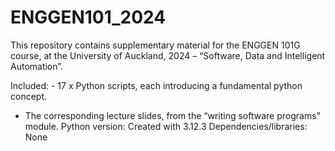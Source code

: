 # ENGGEN101_2024

This repository contains supplementary material for the ENGGEN 101G course, at the University of Auckland, 2024 – “Software, Data and Intelligent Automation”.

Included: - 17 x Python scripts, each introducing a fundamental python concept.
-	The corresponding lecture slides, from the “writing software programs” module.
Python version: Created with 3.12.3
Dependencies/libraries: None 
